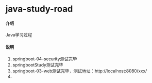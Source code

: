 # java-study-road

#### 介绍
Java学习过程

#### 说明

1.  springboot-04-security测试完毕
2.  springbootStudy测试完毕
3.  springboot-03-web测试完毕，测试地址：http://localhost:8080/xxx/
4.  
